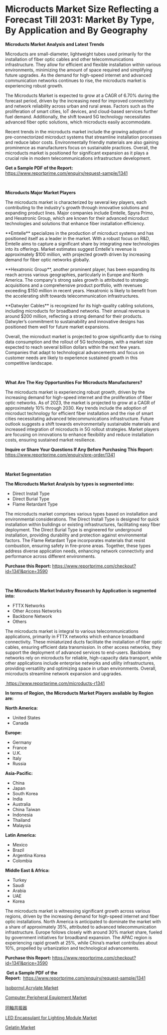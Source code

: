 <p><h1>Microducts Market Size Reflecting a Forecast Till 2031: Market By Type, By Application and By Geography</h1></p><p><strong>Microducts Market Analysis and Latest Trends</strong></p>
<p><p>Microducts are small-diameter, lightweight tubes used primarily for the installation of fiber optic cables and other telecommunications infrastructure. They allow for efficient and flexible installation within various environments, minimizing the amount of space required and simplifying future upgrades. As the demand for high-speed internet and advanced communication networks continues to rise, the microducts market is experiencing robust growth.</p><p>The Microducts Market is expected to grow at a CAGR of 6.70% during the forecast period, driven by the increasing need for improved connectivity and network reliability across urban and rural areas. Factors such as the proliferation of smart cities, IoT devices, and cloud-based services further fuel demand. Additionally, the shift toward 5G technology necessitates advanced fiber optic solutions, which microducts easily accommodate.</p><p>Recent trends in the microducts market include the growing adoption of pre-connectorized microduct systems that streamline installation processes and reduce labor costs. Environmentally friendly materials are also gaining prominence as manufacturers focus on sustainable practices. Overall, the microducts market is positioned for significant expansion as it plays a crucial role in modern telecommunications infrastructure development.</p></p>
<p><strong>Get a Sample PDF of the Report:&nbsp;</strong> <a href="https://www.reportprime.com/enquiry/request-sample/1341">https://www.reportprime.com/enquiry/request-sample/1341</a></p>
<p>&nbsp;</p>
<p><strong>Microducts Major Market Players</strong></p>
<p><p>The microducts market is characterized by several key players, each contributing to the industry's growth through innovative solutions and expanding product lines. Major companies include Emtelle, Spyra Primo, and Hexatronic Group, which are known for their advanced microduct technologies and solutions that enhance fiber installation efficiency.</p><p>**Emtelle** specializes in the production of microduct systems and has positioned itself as a leader in the market. With a robust focus on R&D, Emtelle aims to capture a significant share by integrating new technologies into its offerings. Market estimates suggest Emtelle's revenue is approximately $100 million, with projected growth driven by increasing demand for fiber optic networks globally.</p><p>**Hexatronic Group**, another prominent player, has been expanding its reach across various geographies, particularly in Europe and North America. The company's strong sales growth is attributed to strategic acquisitions and a comprehensive product portfolio, with revenues exceeding $150 million in recent years. Hexatronic is likely to benefit from the accelerating shift towards telecommunication infrastructures.</p><p>**Datwyler Cables** is recognized for its high-quality cabling solutions, including microducts for broadband networks. Their annual revenue is around $200 million, reflecting a strong demand for their products. Datwyler’s commitment to sustainability and innovative designs has positioned them well for future market expansions.</p><p>Overall, the microduct market is projected to grow significantly due to rising data consumption and the rollout of 5G technologies, with a market size expected to reach several billion dollars within the next few years. Companies that adapt to technological advancements and focus on customer needs are likely to experience sustained growth in this competitive landscape.</p></p>
<p>&nbsp;</p>
<p><strong>What Are The Key Opportunities For Microducts Manufacturers?</strong></p>
<p><p>The microducts market is experiencing robust growth, driven by the increasing demand for high-speed internet and the proliferation of fiber optic networks. As of 2023, the market is projected to grow at a CAGR of approximately 10% through 2030. Key trends include the adoption of microduct technology for efficient fiber installation and the rise of smart cities necessitating advanced telecommunications infrastructure. Future outlook suggests a shift towards environmentally sustainable materials and increased integration of microducts in 5G rollout strategies. Market players are focusing on innovations to enhance flexibility and reduce installation costs, ensuring sustained market resilience.</p></p>
<p><strong>Inquire or Share Your Questions If Any Before Purchasing This Report:</strong> <a href="https://www.reportprime.com/enquiry/pre-order/1341">https://www.reportprime.com/enquiry/pre-order/1341</a></p>
<p>&nbsp;</p>
<p><strong>Market Segmentation</strong></p>
<p><strong>The Microducts Market Analysis by types is segmented into:</strong></p>
<p><ul><li>Direct Install Type</li><li>Direct Burial Type</li><li>Flame Retardant Type</li></ul></p>
<p><p>The microducts market comprises various types based on installation and environmental considerations. The Direct Install Type is designed for quick installation within buildings or existing infrastructures, facilitating easy fiber deployment. The Direct Burial Type is engineered for underground installation, providing durability and protection against environmental factors. The Flame Retardant Type incorporates materials that resist combustion, ensuring safety in fire-prone areas. Together, these types address diverse application needs, enhancing network connectivity and performance across different environments.</p></p>
<p><strong>Purchase this Report:&nbsp;</strong><a href="https://www.reportprime.com/checkout?id=1341&price=3590">https://www.reportprime.com/checkout?id=1341&price=3590</a></p>
<p>&nbsp;</p>
<p><strong>The Microducts Market Industry Research by Application is segmented into:</strong></p>
<p><ul><li>FTTX Networks</li><li>Other Access Networks</li><li>Backbone Network</li><li>Others</li></ul></p>
<p><p>The microducts market is integral to various telecommunications applications, primarily in FTTX networks which enhance broadband connectivity. These miniaturized ducts facilitate the installation of fiber optic cables, ensuring efficient data transmission. In other access networks, they support the deployment of advanced services to end-users. Backbone networks rely on microducts for reliable, high-capacity data transport, while other applications include enterprise networks and utility infrastructures, providing versatility and optimizing space in urban environments. Overall, microducts streamline network expansion and upgrades.</p></p>
<p><a href="https://www.reportprime.com/microducts-r1341">&nbsp;https://www.reportprime.com/microducts-r1341</a></p>
<p><strong>In terms of Region, the Microducts Market Players available by Region are:</strong></p>
<p>
    <p> <strong> North America: </strong>
        <ul>
            <li>United States</li>
            <li>Canada</li>
        </ul>
        </p> 
    <p> <strong> Europe: </strong>
        <ul>
            <li>Germany</li>
            <li>France</li>
            <li>U.K.</li>
            <li>Italy</li>
            <li>Russia</li>
        </ul>
        </p> 
    <p> <strong> Asia-Pacific: </strong>
        <ul>
            <li>China</li>
            <li>Japan</li>
            <li>South Korea</li>
            <li>India</li>
            <li>Australia</li>
            <li>China Taiwan</li>
            <li>Indonesia</li>
            <li>Thailand</li>
            <li>Malaysia</li>
        </ul>
        </p> 
    <p> <strong> Latin America: </strong>
        <ul>
            <li>Mexico</li>
            <li>Brazil</li>
            <li>Argentina Korea</li>
            <li>Colombia</li>
        </ul>
        </p> 
    <p> <strong> Middle East & Africa: </strong>
        <ul>
            <li>Turkey</li>
            <li>Saudi</li>
            <li>Arabia</li>
            <li>UAE</li>
            <li>Korea</li>
        </ul>
    </p>
    </p>
<p><p>The microducts market is witnessing significant growth across various regions, driven by the increasing demand for high-speed internet and fiber optic installations. North America is anticipated to dominate the market with a share of approximately 35%, attributed to advanced telecommunication infrastructure. Europe follows closely with around 30% market share, fueled by government initiatives for broadband expansion. The APAC region is experiencing rapid growth at 25%, while China’s market contributes about 10%, propelled by urbanization and technological advancements.</p></p>
<p><strong>Purchase this Report: </strong><a href="https://www.reportprime.com/checkout?id=1341&price=3590">https://www.reportprime.com/checkout?id=1341&price=3590</a></p>
<p>&nbsp;<strong>Get a Sample PDF of the Report:&nbsp;&nbsp;</strong><a href="https://www.reportprime.com/enquiry/request-sample/1341">https://www.reportprime.com/enquiry/request-sample/1341</a></p>
<p><strong></strong></p>
<p><p><a href="https://www.linkedin.com/pulse/global-isobornyl-acrylate-market-status-2024-2031-forecast-td3hf?trackingId=xnulnq6PRd6mO0XVa5cZTA%3D%3D">Isobornyl Acrylate Market</a></p><p><a href="https://github.com/rahu1506/Market-Research-Report-List-5/blob/main/computer-peripheral-equipment-market.md">Computer Peripheral Equipment Market</a></p><p><a href="https://medium.com/@charm854/2024%E5%B9%B4%E3%81%8B%E3%82%892031%E5%B9%B4%E3%81%BE%E3%81%A7%E3%81%AE%E5%90%8C%E8%BB%B8%E5%85%B1%E6%8C%AF%E5%99%A8%E5%B8%82%E5%A0%B4%E3%81%AE%E8%A6%8B%E9%80%9A%E3%81%97%E3%81%A8%E4%BA%88%E6%B8%AC-45bbc3507457">同軸共振器</a></p><p><a href="https://issuu.com/reportprime-2/docs/led-encapsulant-for-lighting-module_c3122c7a9a2de4">LED Encapsulant for Lighting Module Market</a></p><p><a href="https://www.linkedin.com/pulse/global-gelatin-market-analysis-key-trends-future-projections-7hurf?trackingId=QPt6XO3zQxaa75CttVtMMA%3D%3D">Gelatin Market</a></p></p>